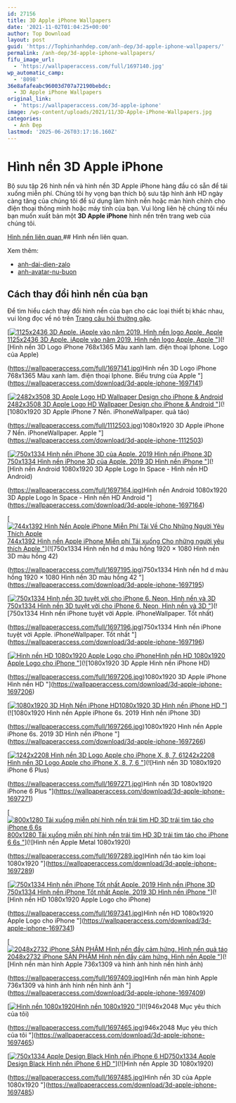 ```yaml
---
id: 27156
title: 3D Apple iPhone Wallpapers
date: '2021-11-02T01:04:25+00:00'
author: Top Download
layout: post
guid: 'https://Tophinhanhdep.com/anh-dep/3d-apple-iphone-wallpapers/'
permalink: /anh-dep/3d-apple-iphone-wallpapers/
fifu_image_url:
  - 'https://wallpaperaccess.com/full/1697140.jpg'
wp_automatic_camp:
  - '8098'
36e8afafeabc96003d707a72190bebdc:
  - 3D Apple iPhone Wallpapers
original_link:
  - 'https://wallpaperaccess.com/3d-apple-iphone'
image: /wp-content/uploads/2021/11/3D-Apple-iPhone-Wallpapers.jpg
categories:
  - Ảnh Đẹp
lastmod: '2025-06-26T03:17:16.160Z'
---
```

# Hình nền 3D Apple iPhone

Bộ sưu tập 26 hình nền và hình nền 3D Apple iPhone hàng đầu có sẵn để tải xuống miễn phí. Chúng tôi hy vọng bạn thích bộ sưu tập hình ảnh HD ngày càng tăng của chúng tôi để sử dụng làm hình nền hoặc màn hình chính cho điện thoại thông minh hoặc máy tính của bạn. Vui lòng liên hệ chúng tôi nếu bạn muốn xuất bản một **3D Apple iPhone** hình nền trên trang web của chúng tôi.

[Hình nền liên quan ](#related) ## Hình nền liên quan.

   
 Xem thêm:

   
- [anh-dai-dien-zalo](https://tophinhanhdep.com/anh-avatar/anh-dai-dien-zalo/)
- [anh-avatar-nu-buon](https://tophinhanhdep.com/anh-avatar/anh-avatar-nu-buon/)

## Cách thay đổi hình nền của bạn

Để tìm hiểu cách thay đổi hình nền của bạn cho các loại thiết bị khác nhau, vui lòng đọc về nó trên [Trang câu hỏi thường gặp](https://tophinhanhdep.com/faq/).

  
[[![1125x2436 3D Apple.  iApple vào năm 2019. Hình nền logo Apple, Apple](https://wallpaperaccess.com/full/1697140.jpg)1125x2436 3D Apple. iApple vào năm 2019. Hình nền logo Apple, Apple "](https://wallpaperaccess.com/download/3d-apple-iphone-1697140)](![Hình nền 3D Logo iPhone 768x1365 Màu xanh lam.  điện thoại Iphone.  Logo của Apple)

(https://wallpaperaccess.com/full/1697141.jpg)Hình nền 3D Logo iPhone 768x1365 Màu xanh lam. điện thoại Iphone. Biểu trưng của Apple "](https://wallpaperaccess.com/download/3d-apple-iphone-1697141)

[[![2482x3508 3D Apple Logo HD Wallpaper Design cho iPhone & Android](https://wallpaperaccess.com/full/1697144.png)2482x3508 3D Apple Logo HD Wallpaper Design cho iPhone &amp; Android "](https://wallpaperaccess.com/download/3d-apple-iphone-1697144)](![1080x1920 3D Apple iPhone 7 Nền.  iPhoneWallpaper.  quả táo)

(https://wallpaperaccess.com/full/1112503.jpg)1080x1920 3D Apple iPhone 7 Nền. iPhoneWallpaper. Apple "](https://wallpaperaccess.com/download/3d-apple-iphone-1112503)

[[![750x1334 Hình nền iPhone 3D của Apple.  2019 Hình nền iPhone 3D](https://wallpaperaccess.com/full/1697158.jpg)750x1334 Hình nền iPhone 3D của Apple. 2019 3D Hình nền iPhone "](https://wallpaperaccess.com/download/3d-apple-iphone-1697158)](![Hình nền Android 1080x1920 3D Apple Logo In Space - Hình nền HD Android)

(https://wallpaperaccess.com/full/1697164.jpg)Hình nền Android 1080x1920 3D Apple Logo In Space - Hình nền HD Android "](https://wallpaperaccess.com/download/3d-apple-iphone-1697164)

[[![744x1392 Hình Nền Apple iPhone Miễn Phí Tải Về Cho Những Người Yêu Thích Apple](https://wallpaperaccess.com/full/1371106.png)744x1392 Hình nền Apple iPhone Miễn phí Tải xuống Cho những người yêu thích Apple "](https://wallpaperaccess.com/download/3d-apple-iphone-1371106)](![750x1334 Hình nền hd d màu hồng 1920 × 1080 Hình nền 3D màu hồng 42)

(https://wallpaperaccess.com/full/1697195.jpg)750x1334 Hình nền hd d màu hồng 1920 × 1080 Hình nền 3D màu hồng 42 "](https://wallpaperaccess.com/download/3d-apple-iphone-1697195)

[[![750x1334 Hình nền 3D tuyệt vời cho iPhone 6. Neon, Hình nền và 3D](https://wallpaperaccess.com/full/469234.jpg)750x1334 Hình nền 3D tuyệt vời cho iPhone 6. Neon, Hình nền và 3D "](https://wallpaperaccess.com/download/3d-apple-iphone-469234)](![750x1334 Hình nền iPhone tuyệt vời Apple.  iPhoneWallpaper.  Tốt nhất)

(https://wallpaperaccess.com/full/1697196.jpg)750x1334 Hình nền iPhone tuyệt vời Apple. iPhoneWallpaper. Tốt nhất "](https://wallpaperaccess.com/download/3d-apple-iphone-1697196)

[[![Hình nền HD 1080x1920 Apple Logo cho iPhone](https://wallpaperaccess.com/full/231628.jpg)Hình nền HD 1080x1920 Apple Logo cho iPhone "](https://wallpaperaccess.com/download/3d-apple-iphone-231628)](![1080x1920 3D Apple Hình nền iPhone HD)

(https://wallpaperaccess.com/full/1697206.jpg)1080x1920 3D Apple iPhone Hình nền HD "](https://wallpaperaccess.com/download/3d-apple-iphone-1697206)

[[![1080x1920 3D Hình Nền iPhone HD](https://wallpaperaccess.com/full/1697218.jpg)1080x1920 3D Hình nền iPhone HD "](https://wallpaperaccess.com/download/3d-apple-iphone-1697218)](![1080x1920 Hình nền Apple iPhone 6s.  2019 Hình nền iPhone 3D)

(https://wallpaperaccess.com/full/1697266.jpg)1080x1920 Hình nền Apple iPhone 6s. 2019 3D Hình nền iPhone "](https://wallpaperaccess.com/download/3d-apple-iphone-1697266)

[[![1242x2208 Hình nền 3D Logo Apple cho iPhone X, 8, 7, 6](https://wallpaperaccess.com/full/665769.jpg)1242x2208 Hình nền 3D Logo Apple cho iPhone X, 8, 7, 6 "](https://wallpaperaccess.com/download/3d-apple-iphone-665769)](![Hình nền 3D 1080x1920 iPhone 6 Plus)

(https://wallpaperaccess.com/full/1697271.jpg)Hình nền 3D 1080x1920 iPhone 6 Plus "](https://wallpaperaccess.com/download/3d-apple-iphone-1697271)

[[![800x1280 Tải xuống miễn phí hình nền trái tim HD 3D trái tim táo cho iPhone 6 6s](https://wallpaperaccess.com/full/1697284.jpg)800x1280 Tải xuống miễn phí hình nền trái tim HD 3D trái tim táo cho iPhone 6 6s "](https://wallpaperaccess.com/download/3d-apple-iphone-1697284)](![Hình nền Apple Metal 1080x1920)

(https://wallpaperaccess.com/full/1697289.jpg)Hình nền táo kim loại 1080x1920 "](https://wallpaperaccess.com/download/3d-apple-iphone-1697289)

[[![750x1334 Hình nền iPhone Tốt nhất Apple.  2019 Hình nền iPhone 3D](https://wallpaperaccess.com/full/1697305.jpg)750x1334 Hình nền iPhone Tốt nhất Apple. 2019 3D Hình nền iPhone "](https://wallpaperaccess.com/download/3d-apple-iphone-1697305)](![Hình nền HD 1080x1920 Apple Logo cho iPhone)

(https://wallpaperaccess.com/full/1697341.jpg)Hình nền HD 1080x1920 Apple Logo cho iPhone "](https://wallpaperaccess.com/download/3d-apple-iphone-1697341)

[[![2048x2732 iPhone SẢN PHẨM Hình nền đầy cảm hứng.  Hình nền quả táo](https://wallpaperaccess.com/full/1697407.jpg)2048x2732 iPhone SẢN PHẨM Hình nền đầy cảm hứng. Hình nền Apple "](https://wallpaperaccess.com/download/3d-apple-iphone-1697407)](![Hình nền màn hình Apple 736x1309 và hình ảnh hình nền hình ảnh)

(https://wallpaperaccess.com/full/1697409.jpg)Hình nền màn hình Apple 736x1309 và hình ảnh hình nền hình ảnh "](https://wallpaperaccess.com/download/3d-apple-iphone-1697409)

[[![Hình nền 1080x1920](https://wallpaperaccess.com/full/1697265.jpg)Hình nền 1080x1920 "](https://wallpaperaccess.com/download/3d-apple-iphone-1697265)](![946x2048 Mục yêu thích của tôi)

(https://wallpaperaccess.com/full/1697465.jpg)946x2048 Mục yêu thích của tôi "](https://wallpaperaccess.com/download/3d-apple-iphone-1697465)

[[![750x1334 Apple Design Black Hình nền iPhone 6 HD](https://wallpaperaccess.com/full/1697479.jpg)750x1334 Apple Design Black Hình nền iPhone 6 HD "](https://wallpaperaccess.com/download/3d-apple-iphone-1697479)](![Hình nền Apple 3D 1080x1920)

(https://wallpaperaccess.com/full/1697485.jpg)Hình nền 3D của Apple 1080x1920 "](https://wallpaperaccess.com/download/3d-apple-iphone-1697485)

